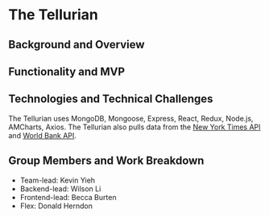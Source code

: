 # The Tellurian

## Background and Overview
## Functionality and MVP
## Technologies and Technical Challenges
The Tellurian uses MongoDB, Mongoose, Express, React, Redux, Node.js, AMCharts, Axios.
The Tellurian also pulls data from the [New York Times API](https://developer.nytimes.com/docs/articlesearch-product/1/overview) and [World Bank API](https://data.worldbank.org/).



## Group Members and Work Breakdown
- Team-lead: Kevin Yieh
- Backend-lead: Wilson Li
- Frontend-lead: Becca Burten
- Flex: Donald Herndon

